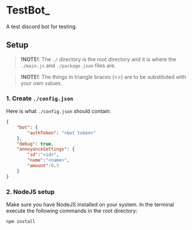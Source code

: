 # TestBot_
A test discord bot for testing.

## Setup

> **!NOTE!**: The `./` directory is the root directory and it is where the `./main.js` and `./package.json` files are.

> **!NOTE!**: The things in triangle braces (<>) are to be substituted with your own values.

### 1. Create `./config.json`

Here is what `./config.json` should contain:
```JSON
{
    "bot": {
        "authToken": "<bot token>"
    }, 
    "debug": true,
    "annoyanceSettings": {
        "id":"<id>",
        "name":"<name>",
        "amount":0.3
    }
}
```

### 2. NodeJS setup
Make sure you have NodeJS installed on your system. In the terminal execute the following commands in the root directory:
```
npm install
```
